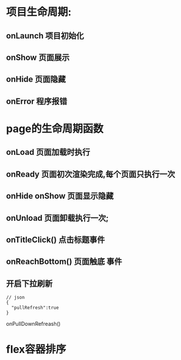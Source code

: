 # 项目生命周期:
## onLaunch 项目初始化
## onShow 页面展示
## onHide 页面隐藏
## onError 程序报错

# page的生命周期函数
## onLoad 页面加载时执行
## onReady 页面初次渲染完成,每个页面只执行一次

## onHide onShow 页面显示隐藏
## onUnload 页面卸载执行一次;
## onTitleClick() 点击标题事件
## onReachBottom() 页面触底  事件
## 开启下拉刷新 
```
// json
{
  "pullRefresh":true 
}
```
onPullDownRefreash()

# flex容器排序